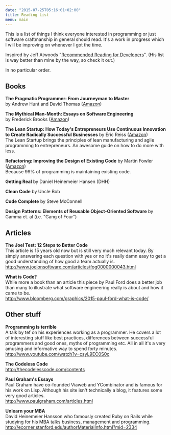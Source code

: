 ```yaml
---
date: "2015-07-25T05:16:01+02:00"
title: Reading List
menu: main
---
```


This is a list of things I think everyone interested in programming or just
software craftmanship in general should read. It's a work in progress which
I will be improving on whenever I got the time.

Inspired by Jeff Atwoods "[Recommended Reading for Developers][0]". (His list is
way better than mine by the way, so check it out.)

In no particular order.


## Books

**The Pragmatic Programmer: From Journeyman to Master**  
by Andrew Hunt and David Thomas ([Amazon][1])

**The Mythical Man-Month: Essays on Software Engineering**  
by Frederick Brooks ([Amazon][2])

**The Lean Startup: How Today's Entrepreneurs Use Continuous Innovation to Create Radically Successful Businesses** by Eric Reiss ([Amazon][3])  
The Lean Startup brings the principles of lean manufacturing and agile
programming to entrepreneurs. An awesome guide on how to do more with less.

**Refactoring: Improving the Design of Existing Code** by Martin Fowler ([Amazon][4])  
Because 99% of programming is maintaining existing code.

**Getting Real** by Daniel Heinemeier Hansen (DHH)

**Clean Code** by Uncle Bob

**Code Complete** by Steve McConnell

**Design Patterns: Elements of Reusable Object-Oriented Software** by Gamma et. al (i.e. "Gang of Four")

## Articles

**The Joel Test: 12 Steps to Better Code**  
This article is 15 years old now but is still very much relevant today. By
simply answering each question with yes or no it's really damn easy to get a
good understanding of how good a team actually is.  
<http://www.joelonsoftware.com/articles/fog0000000043.html>

**What is Code?**  
While more a book than an article this piece by Paul Ford does a better job than
many to illustrate what software engineering really is about and how it came to
be.  
<http://www.bloomberg.com/graphics/2015-paul-ford-what-is-code/>


## Other stuff

**Programming is terrible**  
A talk by tef on his experiences working as a programmer. He covers a lot of
interesting stuff like best practices, differences between successful
programmers and good ones, myths of programming etc. All in all it's a very
amusing and informative way to spend forty minutes.  
<http://www.youtube.com/watch?v=csyL9EC0S0c>

**The Codeless Code**  
<http://thecodelesscode.com/contents>

**Paul Graham's Essays**  
Paul Graham have co-founded Viaweb and YCombinator and is famous for his work on
Lisp. Although his site isn't technically a blog, it features some very good
articles.  
<http://www.paulgraham.com/articles.html>

**Unlearn your MBA**  
David Heinemeier Hansson who famously created Ruby on Rails while
studying for his MBA talks business, management and programming.  
<http://ecorner.stanford.edu/authorMaterialInfo.html?mid=2334>

 [0]: http://blog.codinghorror.com/recommended-reading-for-developers/
 [1]: http://www.amazon.com/gp/product/020161622X/ref=as_li_qf_sp_asin_tl?ie=UTF8&camp=1789&creative=9325&creativeASIN=020161622X&linkCode=as2&tag=rasmlars-20
 [2]: http://www.amazon.com/gp/product/0201835959/ref=as_li_qf_sp_asin_tl?ie=UTF8&camp=1789&creative=9325&creativeASIN=0201835959&linkCode=as2&tag=rasmlars-20
 [3]: http://www.amazon.com/gp/product/0307887898/ref=as_li_qf_sp_asin_tl?ie=UTF8&camp=1789&creative=9325&creativeASIN=0307887898&linkCode=as2&tag=rasmlars-20
 [4]: http://www.amazon.com/gp/product/0201485672/ref=as_li_qf_sp_asin_tl?ie=UTF8&camp=1789&creative=9325&creativeASIN=0201485672&linkCode=as2&tag=rasmlars-20
